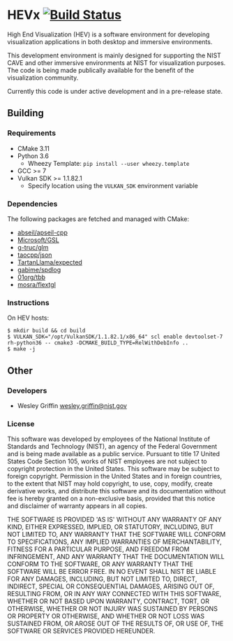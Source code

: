 HEVx [![Build Status](https://travis-ci.org/usnistgov/hevx.svg?branch=master)](https://travis-ci.org/usnistgov/hevx)
====

High End Visualization (HEV) is a software environment for developing
visualization applications in both desktop and immersive environments.

This development environment is mainly designed for supporting the NIST CAVE
and other immersive environments at NIST for visualization purposes. The code
is being made publically available for the benefit of the visualization
community.

Currently this code is under active development and in a pre-release state.

## Building

### Requirements
- CMake 3.11
- Python 3.6
  - Wheezy Template: `pip install --user wheezy.template`
- GCC >= 7
- Vulkan SDK >= 1.1.82.1
  - Specify location using the `VULKAN_SDK` environment variable

### Dependencies
The following packages are fetched and managed with CMake:
- [abseil/apseil-cpp](https://github.com/abseil/abseil-cpp)
- [Microsoft/GSL](https://github.com/Microsoft/GSL)
- [g-truc/glm](https://github.com/g-truc/glm)
- [taocpp/json](https://github.com/taocpp/json)
- [TartanLlama/expected](https://github.com/TartanLlama/expected)
- [gabime/spdlog](https://github.com/gabime/spdlog)
- [01org/tbb](https://github.com/01org/tbb)
- [mosra/flextgl](https://github.com/mosra/flextgl)

### Instructions
On HEV hosts:
~~~
$ mkdir build && cd build
$ VULKAN_SDK="/opt/VulkanSDK/1.1.82.1/x86_64" scl enable devtoolset-7 rh-python36 -- cmake3 -DCMAKE_BUILD_TYPE=RelWithDebInfo ..
$ make -j
~~~

## Other

### Developers
- Wesley Griffin wesley.griffin@nist.gov

### License
This software was developed by employees of the National Institute of
Standards and Technology (NIST), an agency of the Federal Government and is
being made available as a public service. Pursuant to title 17 United States
Code Section 105, works of NIST employees are not subject to copyright
protection in the United States.  This software may be subject to foreign
copyright.  Permission in the United States and in foreign countries, to the
extent that NIST may hold copyright, to use, copy, modify, create derivative
works, and distribute this software and its documentation without fee is
hereby granted on a non-exclusive basis, provided that this notice and
disclaimer of warranty appears in all copies. 

THE SOFTWARE IS PROVIDED 'AS IS' WITHOUT ANY WARRANTY OF ANY KIND, EITHER
EXPRESSED, IMPLIED, OR STATUTORY, INCLUDING, BUT NOT LIMITED TO, ANY WARRANTY
THAT THE SOFTWARE WILL CONFORM TO SPECIFICATIONS, ANY IMPLIED WARRANTIES OF
MERCHANTABILITY, FITNESS FOR A PARTICULAR PURPOSE, AND FREEDOM FROM
INFRINGEMENT, AND ANY WARRANTY THAT THE DOCUMENTATION WILL CONFORM TO THE
SOFTWARE, OR ANY WARRANTY THAT THE SOFTWARE WILL BE ERROR FREE.  IN NO EVENT
SHALL NIST BE LIABLE FOR ANY DAMAGES, INCLUDING, BUT NOT LIMITED TO, DIRECT,
INDIRECT, SPECIAL OR CONSEQUENTIAL DAMAGES, ARISING OUT OF, RESULTING FROM, OR
IN ANY WAY CONNECTED WITH THIS SOFTWARE, WHETHER OR NOT BASED UPON WARRANTY,
CONTRACT, TORT, OR OTHERWISE, WHETHER OR NOT INJURY WAS SUSTAINED BY PERSONS
OR PROPERTY OR OTHERWISE, AND WHETHER OR NOT LOSS WAS SUSTAINED FROM, OR AROSE
OUT OF THE RESULTS OF, OR USE OF, THE SOFTWARE OR SERVICES PROVIDED HEREUNDER.

